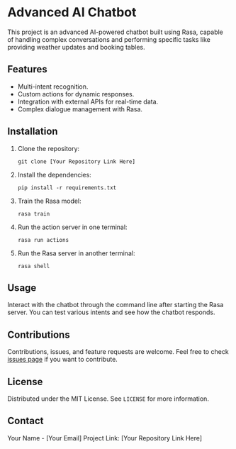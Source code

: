 
# Advanced AI Chatbot

This project is an advanced AI-powered chatbot built using Rasa, capable of handling complex conversations and performing specific tasks like providing weather updates and booking tables.

## Features

- Multi-intent recognition.
- Custom actions for dynamic responses.
- Integration with external APIs for real-time data.
- Complex dialogue management with Rasa.

## Installation

1. Clone the repository:
   ```
   git clone [Your Repository Link Here]
   ```
2. Install the dependencies:
   ```
   pip install -r requirements.txt
   ```
3. Train the Rasa model:
   ```
   rasa train
   ```
4. Run the action server in one terminal:
   ```
   rasa run actions
   ```
5. Run the Rasa server in another terminal:
   ```
   rasa shell
   ```

## Usage

Interact with the chatbot through the command line after starting the Rasa server. You can test various intents and see how the chatbot responds.

## Contributions

Contributions, issues, and feature requests are welcome. Feel free to check [issues page](link-to-issues-page) if you want to contribute.

## License

Distributed under the MIT License. See `LICENSE` for more information.

## Contact

Your Name - [Your Email]
Project Link: [Your Repository Link Here]
